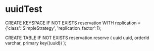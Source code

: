 # uuidTest

CREATE KEYSPACE IF NOT EXISTS reservation WITH replication = {'class':'SimpleStrategy', 'replication_factor':1};

CREATE TABLE IF NOT EXISTS  reservation.reserve (
    uuid uuid,
    orderId varchar,
    primary key((uuid))
);
